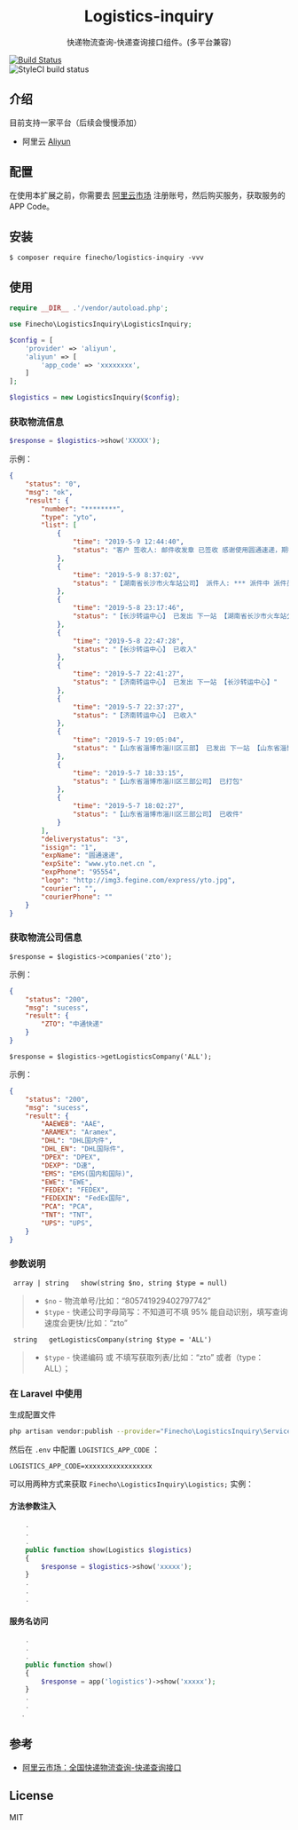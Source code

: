 <h1 align="center">Logistics-inquiry</h1>

<p align="center">快递物流查询-快递查询接口组件。(多平台兼容)</p>	

 [![Build Status](https://travis-ci.org/finecho/logistics-inquiry.svg?branch=master)](https://travis-ci.org/finecho/logistics-inquiry)	
![StyleCI build status](https://github.styleci.io/repos/185047335/shield) 	

 ## 介绍
 
 目前支持一家平台（后续会慢慢添加）
 
 * 阿里云 [Aliyun](https://homenew.console.aliyun.com/)
 
 ## 配置	
 
 在使用本扩展之前，你需要去 [阿里云市场](https://homenew.console.aliyun.com/) 注册账号，然后购买服务，获取服务的 APP Code。	

 ## 安装	

```
$ composer require finecho/logistics-inquiry -vvv	
```	

 ## 使用	

```php	
require __DIR__ .'/vendor/autoload.php';

use Finecho\LogisticsInquiry\LogisticsInquiry;

$config = [
    'provider' => 'aliyun',
    'aliyun' => [
        'app_code' => 'xxxxxxxx',
    ]
];

$logistics = new LogisticsInquiry($config);
```	

 ###  获取物流信息	

```php	
$response = $logistics->show('XXXXX');	
```	
示例：	

```json	
{	
    "status": "0",	
    "msg": "ok",	
    "result": {	
        "number": "********",	
        "type": "yto",	
        "list": [	
            {	
                "time": "2019-5-9 12:44:40",	
                "status": "客户 签收人: 邮件收发章 已签收 感谢使用圆通速递，期待再次为您服务"	
            },	
            {	
                "time": "2019-5-9 8:37:02",	
                "status": "【湖南省长沙市火车站公司】 派件人: *** 派件中 派件员电话 ********"	
            },	
            {	
                "time": "2019-5-8 23:17:46",	
                "status": "【长沙转运中心】 已发出 下一站 【湖南省长沙市火车站公司】"	
            },	
            {	
                "time": "2019-5-8 22:47:28",	
                "status": "【长沙转运中心】 已收入"	
            },	
            {	
                "time": "2019-5-7 22:41:27",	
                "status": "【济南转运中心】 已发出 下一站 【长沙转运中心】"	
            },	
            {	
                "time": "2019-5-7 22:37:27",	
                "status": "【济南转运中心】 已收入"	
            },	
            {	
                "time": "2019-5-7 19:05:04",	
                "status": "【山东省淄博市淄川区三部】 已发出 下一站 【山东省淄博市公司】"	
            },	
            {	
                "time": "2019-5-7 18:33:15",	
                "status": "【山东省淄博市淄川区三部公司】 已打包"	
            },	
            {	
                "time": "2019-5-7 18:02:27",	
                "status": "【山东省淄博市淄川区三部公司】 已收件"	
            }	
        ],	
        "deliverystatus": "3",	
        "issign": "1",	
        "expName": "圆通速递",	
        "expSite": "www.yto.net.cn ",	
        "expPhone": "95554",	
        "logo": "http://img3.fegine.com/express/yto.jpg",	
        "courier": "",	
        "courierPhone": ""	
    }	
}	
```	

 ### 获取物流公司信息	

```	
$response = $logistics->companies('zto');	
```	
示例：	

```json	
{	
    "status": "200",	
    "msg": "sucess",	
    "result": {	
        "ZTO": "中通快递"	
    }	
}	
```	

```	
$response = $logistics->getLogisticsCompany('ALL');	
```	
示例：	

```json	
{	
    "status": "200",	
    "msg": "sucess",	
    "result": {	
        "AAEWEB": "AAE",	
        "ARAMEX": "Aramex",	
        "DHL": "DHL国内件",	
        "DHL_EN": "DHL国际件",	
        "DPEX": "DPEX",	
        "DEXP": "D速",	
        "EMS": "EMS(国内和国际)",	
        "EWE": "EWE",	
        "FEDEX": "FEDEX",	
        "FEDEXIN": "FedEx国际",	
        "PCA": "PCA",	
        "TNT": "TNT",	
        "UPS": "UPS",
    }	
}	
```	

### 参数说明	

```	
 array | string   show(string $no, string $type = null)	
```	

> - `$no` - 物流单号/比如：“805741929402797742”	
> - `$type` - 快递公司字母简写：不知道可不填 95% 能自动识别，填写查询速度会更快/比如：“zto”	
```	
 string   getLogisticsCompany(string $type = 'ALL')	
```	

> - `$type` - 快递编码 或 不填写获取列表/比如：“zto” 或者（type：ALL）；	

### 在 Laravel 中使用	

生成配置文件
```bash
php artisan vendor:publish --provider="Finecho\LogisticsInquiry\ServiceProvider"
```	

然后在 `.env` 中配置 `LOGISTICS_APP_CODE` ：	

```env	
LOGISTICS_APP_CODE=xxxxxxxxxxxxxxxxx	
```

可以用两种方式来获取 `Finecho\LogisticsInquiry\Logistics;` 实例：	

#### 方法参数注入	

```php	
    .	
    .	
    .	
    public function show(Logistics $logistics) 	
    {	
        $response = $logistics->show('xxxxx');	
    }	
    .	
    .	
    .	
```	

#### 服务名访问	

```php	
    .	
    .	
    .	
    public function show() 	
    {	
        $response = app('logistics')->show('xxxxx');	
    }	
    .	
    .	
   .	
 ```	

## 参考	

- [阿里云市场：全国快递物流查询-快递查询接口](https://market.aliyun.com/products/56928004/cmapi021863.html?spm=5176.2020520132.101.2.7cd87218IbLYU3#sku=yuncode1586300000)	

## License	

MIT